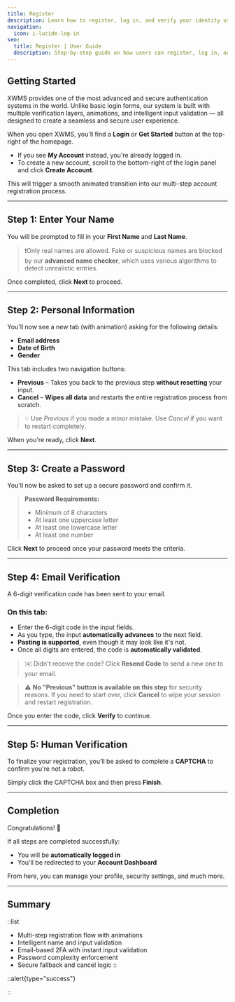```yaml
---
title: Register
description: Learn how to register, log in, and verify your identity using XWMS's multi-functional authentication system.
navigation:
  icon: i-lucide-log-in
seo:
  title: Register | User Guide
  description: Step-by-step guide on how users can register, log in, and verify their accounts with XWMS's advanced multi-step authentication system.
---
```


## Getting Started

XWMS provides one of the most advanced and secure authentication systems in the world. Unlike basic login forms, our system is built with multiple verification layers, animations, and intelligent input validation — all designed to create a seamless and secure user experience.

When you open XWMS, you'll find a **Login** or **Get Started** button at the top-right of the homepage.

- If you see **My Account** instead, you're already logged in.
- To create a new account, scroll to the bottom-right of the login panel and click **Create Account**.

This will trigger a smooth animated transition into our multi-step account registration process.

---

## Step 1: Enter Your Name

You will be prompted to fill in your **First Name** and **Last Name**.

> ❗️Only real names are allowed. Fake or suspicious names are blocked by our **advanced name checker**, which uses various algorithms to detect unrealistic entries.

Once completed, click **Next** to proceed.

---

## Step 2: Personal Information

You'll now see a new tab (with animation) asking for the following details:

- **Email address**
- **Date of Birth**
- **Gender**

This tab includes two navigation buttons:

- **Previous** – Takes you back to the previous step **without resetting** your input.
- **Cancel** – **Wipes all data** and restarts the entire registration process from scratch.

> 💡 Use *Previous* if you made a minor mistake. Use *Cancel* if you want to restart completely.

When you're ready, click **Next**.

---

## Step 3: Create a Password

You'll now be asked to set up a secure password and confirm it.

> **Password Requirements:**
> - Minimum of 8 characters
> - At least one uppercase letter
> - At least one lowercase letter
> - At least one number

Click **Next** to proceed once your password meets the criteria.

---

## Step 4: Email Verification

A 6-digit verification code has been sent to your email.

### On this tab:

- Enter the 6-digit code in the input fields.
- As you type, the input **automatically advances** to the next field.
- **Pasting is supported**, even though it may look like it's not.
- Once all digits are entered, the code is **automatically validated**.

> ✉️ Didn't receive the code? Click **Resend Code** to send a new one to your email.

> ⚠️ **No "Previous" button is available on this step** for security reasons. If you need to start over, click **Cancel** to wipe your session and restart registration.

Once you enter the code, click **Verify** to continue.

---

## Step 5: Human Verification

To finalize your registration, you’ll be asked to complete a **CAPTCHA** to confirm you're not a robot.

Simply click the CAPTCHA box and then press **Finish**.

---

## Completion

Congratulations! 🎉

If all steps are completed successfully:

- You will be **automatically logged in**
- You'll be redirected to your **Account Dashboard**

From here, you can manage your profile, security settings, and much more.

---

## Summary

::list
- Multi-step registration flow with animations
- Intelligent name and input validation
- Email-based 2FA with instant input validation
- Password complexity enforcement
- Secure fallback and cancel logic
::

::alert{type="success"}
<!-- Need help? Check the [Account Troubleshooting Guide](/user/troubleshooting). -->
::

